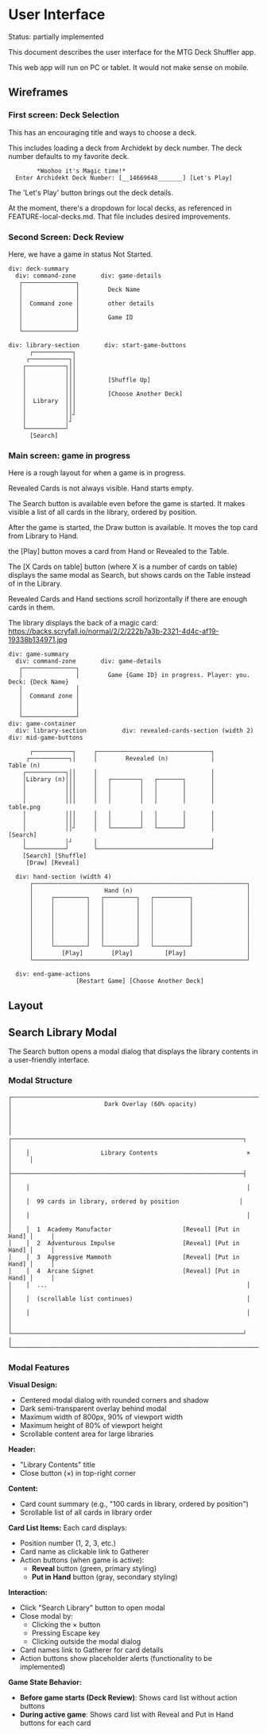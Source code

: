 # User Interface

Status: partially implemented

This document describes the user interface for the MTG Deck Shuffler app.

This web app will run on PC or tablet. It would not make sense on mobile.

## Wireframes

### First screen: Deck Selection

This has an encouraging title and ways to choose a deck.

This includes loading a deck from Archidekt by deck number.
The deck number defaults to my favorite deck.

```
        *Woohoo it's Magic time!*
  Enter Archidekt Deck Number: [__14669648_______] [Let's Play]
```

The 'Let's Play' button brings out the deck details.

At the moment, there's a dropdown for local decks, as referenced in FEATURE-local-decks.md. That file includes desired improvements.

### Second Screen: Deck Review

Here, we have a game in status Not Started.

```
div: deck-summary
  div: command-zone       div: game-details
   ┌───────────────┐
   │               │        Deck Name
   │               │
   │  Command zone │        other details
   │               │
   │               │        Game ID
   │               │
   └───────────────┘

div: library-section       div: start-game-buttons
      ┌───────────┐
     ┌───────────┐│
    ┌───────────┐││
    │           │││
    │           │││         [Shuffle Up]
    │           │││
    │           │││         [Choose Another Deck]
    │  Library  │││
    │           │││
    │           ││┘
    │           │┘
    └───────────┘
      [Search]

```

### Main screen: game in progress

Here is a rough layout for when a game is in progress.

Revealed Cards is not always visible. Hand starts empty.

The Search button is available even before the game is started. It makes visible a list of all cards in the library, ordered by position.

After the game is started, the Draw button is available. It moves the top card from Library to Hand.

the [Play] button moves a card from Hand or Revealed to the Table.

The [X Cards on table] button (where X is a number of cards on table) displays the same modal as Search, but shows cards on the Table instead of in the Library.

Revealed Cards and Hand sections scroll horizontally if there are enough cards in them.

The library displays the back of a magic card: https://backs.scryfall.io/normal/2/2/222b7a3b-2321-4d4c-af19-19338b134971.jpg

```
div: game-summary
  div: command-zone       div: game-details
   ┌───────────────┐
   │               │        Game {Game ID} in progress. Player: you. Deck: {Deck Name}
   │               │
   │  Command zone │
   │               │
   │               │
   └───────────────┘
div: game-container
  div: library-section          div: revealed-cards-section (width 2)          div: mid-game-buttons

      ┌───────────┐     ┌────────────────────────────────┐
     ┌───────────┐│     │        Revealed (n)            │                         Table (n)
    ┌───────────┐││     │                                │
    │Library (n)│││     │   ┌────────┐   ┌───────┐       │
    │           │││     │   │        │   │       │       │
    │           │││     │   │        │   │       │       │
    │           │││     │   │        │   │       │       │                         table.png
    │           │││     │   │        │   │       │       │
    │           │││     │   │        │   │       │       │
    │           ││┘     │   └────────┘   └───────┘       │                          [Search]
    │           │┘      │                                │
    └───────────┘       └────────────────────────────────┘
    [Search] [Shuffle]
     [Draw] [Reveal]

  div: hand-section (width 4)
      ┌────────────────────────────────────────────────────────────┐
      │                    Hand (n)                                │
      │     ┌─────────┐   ┌─────────┐   ┌──────────┐               │
      │     │         │   │         │   │          │               │
      │     │         │   │         │   │          │               │
      │     │         │   │         │   │          │               │
      │     │         │   │         │   │          │               │
      │     │         │   │         │   │          │               │
      │     │         │   │         │   │          │               │
      │     └─────────┘   └─────────┘   └──────────┘               │
      │        [Play]        [Play]         [Play]                 │
      └────────────────────────────────────────────────────────────┘

  div: end-game-actions
                   [Restart Game] [Choose Another Deck]
```

## Layout

## Search Library Modal

The Search button opens a modal dialog that displays the library contents in a user-friendly interface.

### Modal Structure

```
┌─────────────────────────────────────────────────────────────────────────────┐
│                          Dark Overlay (60% opacity)                        │
│                                                                             │
│    ┌─────────────────────────────────────────────────────────────────┐     │
│    │                    Library Contents                         ×   │     │
│    ├─────────────────────────────────────────────────────────────────┤     │
│    │                                                             │     │
│    │  99 cards in library, ordered by position                 │     │
│    │                                                             │     │
│    │  1  Academy Manufactor                    [Reveal] [Put in Hand] │     │
│    │  2  Adventurous Impulse                   [Reveal] [Put in Hand] │     │
│    │  3  Aggressive Mammoth                    [Reveal] [Put in Hand] │     │
│    │  4  Arcane Signet                         [Reveal] [Put in Hand] │     │
│    │  ...                                                        │     │
│    │  (scrollable list continues)                                │     │
│    │                                                             │     │
│    └─────────────────────────────────────────────────────────────────┘     │
└─────────────────────────────────────────────────────────────────────────────┘
```

### Modal Features

**Visual Design:**

- Centered modal dialog with rounded corners and shadow
- Dark semi-transparent overlay behind modal
- Maximum width of 800px, 90% of viewport width
- Maximum height of 80% of viewport height
- Scrollable content area for large libraries

**Header:**

- "Library Contents" title
- Close button (×) in top-right corner

**Content:**

- Card count summary (e.g., "100 cards in library, ordered by position")
- Scrollable list of all cards in library order

**Card List Items:**
Each card displays:

- Position number (1, 2, 3, etc.)
- Card name as clickable link to Gatherer
- Action buttons (when game is active):
  - **Reveal** button (green, primary styling)
  - **Put in Hand** button (gray, secondary styling)

**Interaction:**

- Click "Search Library" button to open modal
- Close modal by:
  - Clicking the × button
  - Pressing Escape key
  - Clicking outside the modal dialog
- Card names link to Gatherer for card details
- Action buttons show placeholder alerts (functionality to be implemented)

**Game State Behavior:**

- **Before game starts (Deck Review)**: Shows card list without action buttons
- **During active game**: Shows card list with Reveal and Put in Hand buttons for each card
